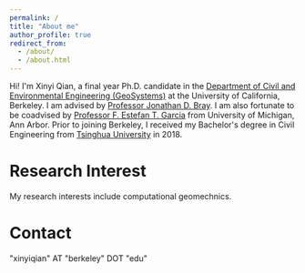 ```yaml
---
permalink: /
title: "About me"
author_profile: true
redirect_from: 
  - /about/
  - /about.html
---
```


Hi! I'm Xinyi Qian, a final year Ph.D. candidate in the [Department of Civil and Environmental Engineering (GeoSystems)](https://geotechnical.berkeley.edu/) at the University of California, Berkeley. I am advised by [Professor Jonathan D. Bray](https://ce.berkeley.edu/people/faculty/bray). I am also fortunate to be coadvised by [Professor F. Estefan T. Garcia](https://cee.engin.umich.edu/people/garcia-f-estefan-t/) from University of Michigan, Ann Arbor. Prior to joining Berkeley, I received my Bachelor's degree in Civil Engineering from [Tsinghua University](https://www.tsinghua.edu.cn/en/) in 2018.

Research Interest
======
My research interests include computational geomechnics.

Contact
======
"xinyiqian" AT "berkeley" DOT "edu"
